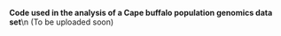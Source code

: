 **Code used in the analysis of a Cape buffalo population genomics data set**\n
(To be uploaded soon)
